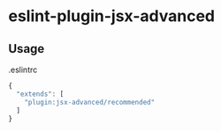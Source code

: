 # eslint-plugin-jsx-advanced

## Usage

.eslintrc

```js
{
  "extends": [
    "plugin:jsx-advanced/recommended"
  ]
}
```
